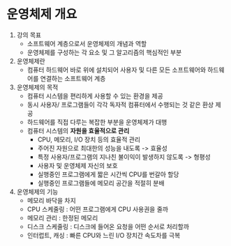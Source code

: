 # 운영체제 개요

1. 강의 목표
   - 소프트웨어 계층으로서 운영체제의 개념과 역할
   - 운영체제를 구성하는 각 요소 및 그 알고리즘의 핵심적인 부분
2. 운영체제란
   - 컴퓨터 하드웨어 바로 위에 설치되어 사용자 및 다른 모든 소프트웨어와 하드웨어를 연결하는 소프트웨어 계층
3. 운영체제의 목적
   - 컴퓨터 시스템을 편리하게 사용할 수 있는 환경을 제공
   - 동시 사용자/ 프로그램들이 각각 독자적 컴퓨터에서 수행되는 것 같은 환상 제공
   - 하드웨어를 직접 다루는 복잡한 부분을 운영체제가 대행
   - 컴퓨터 시스템의 **자원을 효율적으로 관리**
     - CPU, 메모리, I/O 장치 등의 효율적 관리
     - 주어진 자원으로 최대한의 성능을 내도록 -> 효율성
     - 특정 사용자/프로그램의 지나친 불이익이 발생하지 않도록 -> 형평성
     - 사용자 및 운영체제 자신의 보호
     - 실행중인 프로그램에게 짧은 시간씩 CPU를 번갈아 할당
     - 실행중인 프로그램들에 메모리 공간을 적절히 분배
4. 운영체제의 기능
   - 메모리 바닥을 차지
   - CPU 스케줄링 : 어떤 프로그램에게 CPU 사용권을 줄까
   - 메모리 관리 : 한정된 메모리
   - 디스크 스케줄링 : 디스크에 들어온 요청을 어떤 순서로 처리할까
   - 인터럽트, 캐싱 : 빠른 CPU와 느린 I/O 장치간 속도차를 극복